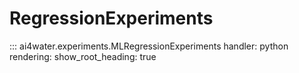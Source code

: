# RegressionExperiments
::: ai4water.experiments.MLRegressionExperiments
    handler: python
    rendering:
        show_root_heading: true

